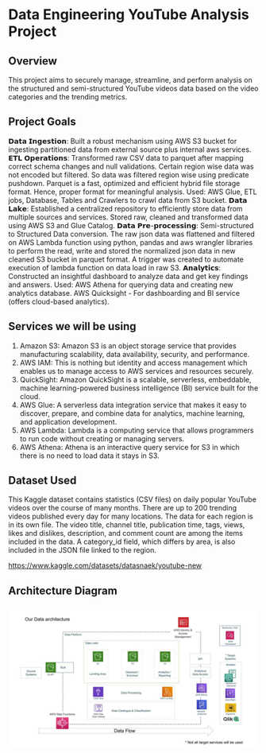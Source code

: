 # Data Engineering YouTube Analysis Project

## Overview

This project aims to securely manage, streamline, and perform analysis on the structured and semi-structured YouTube videos data based on the video categories and the trending metrics.

## Project Goals
𝗗𝗮𝘁𝗮 𝗜𝗻𝗴𝗲𝘀𝘁𝗶𝗼𝗻: Built a robust mechanism using AWS S3 bucket for ingesting partitioned data from external source plus internal aws services.
𝗘𝗧𝗟 𝗢𝗽𝗲𝗿𝗮𝘁𝗶𝗼𝗻𝘀: Transformed raw CSV data to parquet after mapping correct schema changes and null validations. Certain region wise data was not encoded but filtered. So data was filtered region wise using predicate pushdown. Parquet is a fast, optimized and efficient hybrid file storage format. Hence, proper format for meaningful analysis.
Used: AWS Glue, ETL jobs, Database, Tables and Crawlers to crawl data from S3 bucket.
𝗗𝗮𝘁𝗮 𝗟𝗮𝗸𝗲: Established a centralized repository to efficiently store data from multiple sources and services. Stored raw, cleaned and transformed data using AWS S3 and Glue Catalog.
𝗗𝗮𝘁𝗮 𝗣𝗿𝗲-𝗽𝗿𝗼𝗰𝗲𝘀𝘀𝗶𝗻𝗴: Semi-structured to Structured Data conversion. The raw json data was flattened and filtered on AWS Lambda function using python, pandas and aws wrangler libraries to perform the read, write and stored the normalized json data in new cleaned S3 bucket in parquet format. A trigger was created to automate execution of lambda function on data load in raw S3.
𝗔𝗻𝗮𝗹𝘆𝘁𝗶𝗰𝘀: Constructed an insightful dashboard to analyze data and get key findings and answers. Used: AWS Athena for querying data and creating new analytics database. AWS Quicksight - For dashboarding and BI service (offers cloud-based analytics).


## Services we will be using
1. Amazon S3: Amazon S3 is an object storage service that provides manufacturing scalability, data availability, security, and performance.
2. AWS IAM: This is nothing but identity and access management which enables us to manage access to AWS services and resources securely.
3. QuickSight: Amazon QuickSight is a scalable, serverless, embeddable, machine learning-powered business intelligence (BI) service built for the cloud.
4. AWS Glue: A serverless data integration service that makes it easy to discover, prepare, and combine data for analytics, machine learning, and application development.
5. AWS Lambda: Lambda is a computing service that allows programmers to run code without creating or managing servers.
6. AWS Athena: Athena is an interactive query service for S3 in which there is no need to load data it stays in S3.

## Dataset Used
This Kaggle dataset contains statistics (CSV files) on daily popular YouTube videos over the course of many months. There are up to 200 trending videos published every day for many locations. The data for each region is in its own file. The video title, channel title, publication time, tags, views, likes and dislikes, description, and comment count are among the items included in the data. A category_id field, which differs by area, is also included in the JSON file linked to the region.

https://www.kaggle.com/datasets/datasnaek/youtube-new

## Architecture Diagram
<img src="architecture.jpeg">


